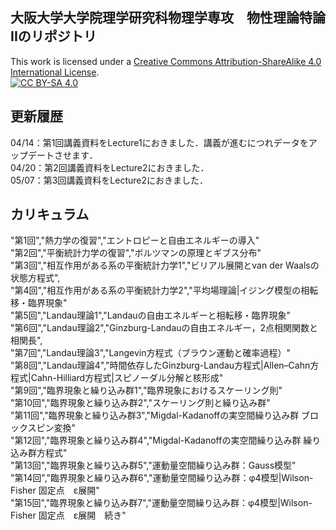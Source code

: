 ## 大阪大学大学院理学研究科物理学専攻　物性理論特論IIのリポジトリ
This work is licensed under a
[Creative Commons Attribution-ShareAlike 4.0 International License][cc-by-sa].<br>
[![CC BY-SA 4.0][cc-by-sa-image]][cc-by-sa]

[cc-by-sa]: http://creativecommons.org/licenses/by-sa/4.0/
[cc-by-sa-image]: https://licensebuttons.net/l/by-sa/4.0/88x31.png
[cc-by-sa-shield]: https://img.shields.io/badge/License-CC%20BY--SA%204.0-lightgrey.svg

## 更新履歴<br>
04/14：第1回講義資料をLecture1におきました．講義が進むにつれデータをアップデートさせます．<br>
04/20：第2回講義資料をLecture2におきました．<br>
05/07：第3回講義資料をLecture2におきました．<br>

## カリキュラム<br>
"第1回","熱力学の復習","エントロピーと自由エネルギーの導入"<br>
"第2回","平衡統計力学の復習","ボルツマンの原理とギブス分布"<br>
"第3回","相互作用がある系の平衡統計力学1","ビリアル展開とvan der Waalsの状態方程式",<br>
"第4回","相互作用がある系の平衡統計力学2","平均場理論|イジング模型の相転移・臨界現象"<br>
"第5回","Landau理論1","Landauの自由エネルギーと相転移・臨界現象"<br>
"第6回","Landau理論2","Ginzburg-Landauの自由エネルギー，2点相関関数と相関長",<br>
"第7回","Landau理論3","Langevin方程式（ブラウン運動と確率過程）"<br>
"第8回","Landau理論4","時間依存したGinzburg-Landau方程式|Allen–Cahn方程式|Cahn-Hilliard方程式|スピノーダル分解と核形成"<br>
"第9回","臨界現象と繰り込み群1","臨界現象におけるスケーリング則"<br>
"第10回","臨界現象と繰り込み群2","スケーリング則と繰り込み群"<br>
"第11回","臨界現象と繰り込み群3","Migdal-Kadanoffの実空間繰り込み群 ブロックスピン変換"<br>
"第12回","臨界現象と繰り込み群4","Migdal-Kadanoffの実空間繰り込み群 繰り込み群方程式"<br>
"第13回","臨界現象と繰り込み群5","運動量空間繰り込み群：Gauss模型"<br>
"第14回","臨界現象と繰り込み群6","運動量空間繰り込み群：φ4模型|Wilson-Fisher 固定点　ε展開"<br>
"第15回","臨界現象と繰り込み群7","運動量空間繰り込み群：φ4模型|Wilson-Fisher 固定点　ε展開　続き"<br>
